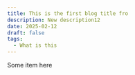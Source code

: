 ```yaml
---
title: This is the first blog title fro
description: New description12
date: 2025-02-12
draft: false
tags:
  - What is this
---
```

Some item here